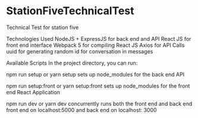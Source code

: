 # StationFiveTechnicalTest
Technical Test for station five

Technologies Used
NodeJS + ExpressJS for back end and API
React JS for front end interface
Webpack 5 for compiling React JS
Axios for API Calls
uuid for generating random id for conversation in messages

Available Scripts
In the project directory, you can run:

npm run setup or yarn setup
sets up node_modules for the back end API 

npm run setup:front or yarn setup:front
sets up node_modules for the front end React Application 

npm run dev or yarn dev 
concurrently runs both the front end and back end front end on localhost:5000 and back end on localhost: 3000

